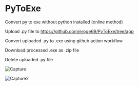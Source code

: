 # PyToExe
Convert py to exe without python installed (online method) 

Upload .py file to https://github.com/eroge69/PyToExe/tree/app

Convert uploaded .py to .exe using github action workflow

Download processed .exe as .zip file

Delete uploaded .py file

![Capture](https://github.com/user-attachments/assets/88973b2b-3f90-45ce-8df6-be2df3b734e0)

![Capture2](https://github.com/user-attachments/assets/4da78cbb-4398-49a2-a2ed-2e908ba78a93)
